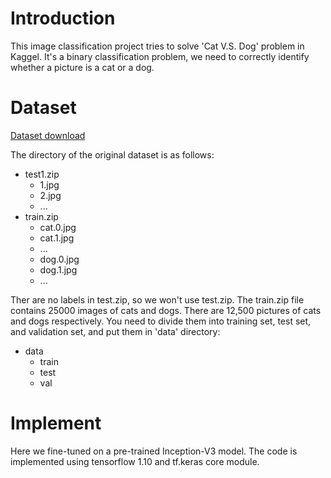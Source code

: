 # Introduction

This image classification project tries to solve 'Cat V.S. Dog' problem in Kaggel. It's a binary classification problem, we need to correctly identify whether a picture is a cat or a dog. 
# Dataset

[Dataset download](https://www.kaggle.com/c/dogs-vs-cats/data)

The directory of the original dataset is as follows:
- test1.zip
  - 1.jpg
  - 2.jpg
  - ...
- train.zip
  - cat.0.jpg
  - cat.1.jpg
  - ...
  - dog.0.jpg
  - dog.1.jpg
  - ...

Ther are no labels in test.zip, so we won't use test.zip. The train.zip file contains 25000 images of cats and dogs. There are 12,500 pictures of cats and dogs respectively. You need to divide them into training set, test set, and validation set, and put them in 'data' directory:

- data
  - train
  - test
  - val

# Implement

Here we fine-tuned on a pre-trained Inception-V3 model. The code is implemented using tensorflow 1.10 and tf.keras core module.
